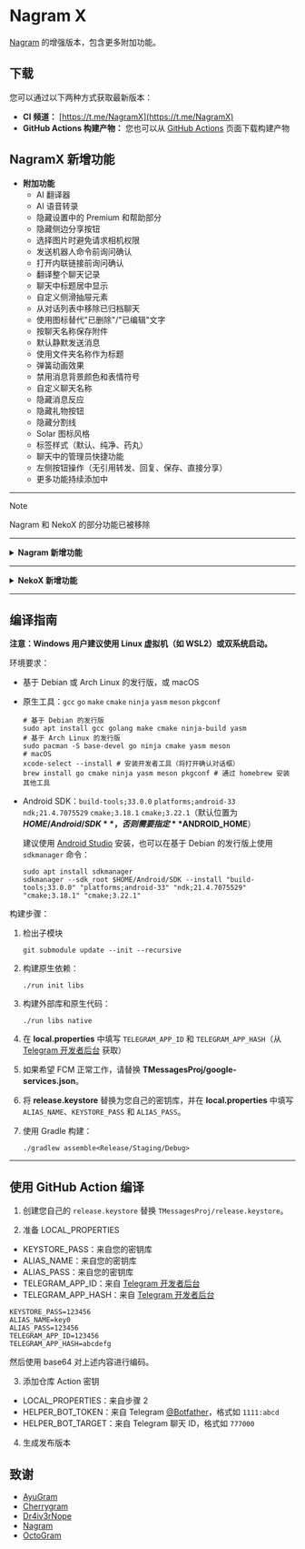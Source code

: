 # Nagram X

[Nagram](https://github.com/NextAlone/Nagram) 的增强版本，包含更多附加功能。

## 下载

您可以通过以下两种方式获取最新版本：

*   **CI 频道：** [https://t.me/NagramX](https://t.me/NagramX)
*   **GitHub Actions 构建产物：** 您也可以从 [GitHub Actions](https://github.com/risin42/NagramX/actions/workflows/staging.yml) 页面下载构建产物

## NagramX 新增功能
- **附加功能**
  - AI 翻译器
  - AI 语音转录
  - 隐藏设置中的 Premium 和帮助部分
  - 隐藏侧边分享按钮
  - 选择图片时避免请求相机权限
  - 发送机器人命令前询问确认
  - 打开内联链接前询问确认
  - 翻译整个聊天记录
  - 聊天中标题居中显示
  - 自定义侧滑抽屉元素
  - 从对话列表中移除已归档聊天
  - 使用图标替代"已删除"/"已编辑"文字
  - 按聊天名称保存附件
  - 默认静默发送消息
  - 使用文件夹名称作为标题
  - 弹簧动画效果
  - 禁用消息背景颜色和表情符号
  - 自定义聊天名称
  - 隐藏消息反应
  - 隐藏礼物按钮
  - 隐藏分割线
  - Solar 图标风格
  - 标签样式（默认、纯净、药丸）
  - 聊天中的管理员快捷功能
  - 左侧按钮操作（无引用转发、回复、保存、直接分享）
  - 更多功能持续添加中

----
> [!NOTE]
> Nagram 和 NekoX 的部分功能已被移除

----
<details> 
<summary><strong>Nagram 新增功能</strong></summary>

1. 精美图标（感谢 MaitungTM）
2. 合并消息
3. 可编辑文本样式
4. 强制复制
5. 反转回复
6. 长按菜单中的快速回复（感谢 @blxueya）
7. 撤销和重做
8. 可滚动聊天预览（感谢 TeleTux）
9. 噪音抑制和语音增强
</details>

----
<details>
<summary><strong>NekoX 新增功能</strong></summary>

- Nekogram 的大部分功能
- 无限制登录账户
- **代理**
  - 内置 VMess、Shadowsocks、SSR、Trojan-GFW 代理支持（不再维护）
  - 内置公共代理（通过 Cloudflare CDN 的 WebSocket 中继）
  - 代理订阅支持
  - IPv6 MTProxy 支持
  - 能够解析所有代理订阅格式：SIP008、ssr、v2rayN、vmess1、iOS 应用格式、clash 配置等
  - 代理导入导出、备注、测速、排序、删除不可用节点等
  - 扫描二维码（任何链接，可添加代理）
  - 消息中的（vmess / vmess1 / ss / ssr / trojan）代理链接可直接点击
  - 允许在启用 VPN 时自动禁用代理
  - 代理自动切换器
  - 非当前账户不提示"代理不可用"
- **贴纸**
  - 自定义贴纸
  - 无需贴纸包即可添加贴纸
  - 贴纸集列表备份/恢复/分享
- **国际化**
  - OpenCC 中文转换
  - 完整的即时预览翻译支持
  - 输入框和消息中选中文本的翻译支持
  - Google Cloud Translate / Yandex.Translate 支持
  - 强制加载英文表情符号关键词
  - 波斯历支持
- **附加选项**
  - 禁用振动选项
  - 对话排序可选"未读优先提醒"等
  - 跳过"五秒内撤回"选项
  - 转发时不首先发送评论选项
  - 使用 nekox 聊天输入菜单：用包含链接预览开关的菜单替换录音按钮（默认启用）
  - 默认禁用链接预览选项：防止服务器知道链接通过 Telegram 分享
  - 忽略仅限 Android 的内容限制选项（Play Store 版本除外）
  - 自定义缓存目录（支持外部存储）
  - 自定义服务器（官方、测试数据中心）
  - 阻止他人与您开始私密聊天选项
  - 禁用热门话题选项
- **附加操作**
  - 允许点击个人资料中的链接
  - 删除群组中的所有消息
  - 解除所有用户屏蔽支持
  - 通过二维码登录
  - 直接扫描并确认登录二维码
  - 允许清除应用数据
  - 代理、群组、频道、贴纸包可分享为二维码
  - 长按 @用户 选项时添加"@Name"
  - 允许创建不邀请任何人的群组
  - 允许将群组升级为超级群组
  - 使用标签菜单将对话标记为已读
  - 为私聊和私人群组启用自动删除定时器选项
  - 支持将多个选中消息保存到收藏夹
  - 支持取消固定多个选中消息
  - 消息查看统计选项
- **优化**
  - 下载文件时保持原始文件名
  - 没有头像时查看所属数据中心
  - 增强通知服务，可选无 Google 服务版本
  - 改进会话对话框
  - 改进链接长按菜单
  - 改进隐藏被屏蔽用户消息功能
  - 打开聊天后不处理清理草稿事件
- **其他**
  - OpenKeychain 客户端（签名/验证/解密/导入）
  - 文本替换器
- **用户界面**
  - Telegram X 风格的取消固定消息菜单
  - 内置 Material Design 主题 / Telegram X 风格图标
- 更多功能持续添加中 :)
</details>

----
## 编译指南

**注意：Windows 用户建议使用 Linux 虚拟机（如 WSL2）或双系统启动。**

环境要求：

- 基于 Debian 或 Arch Linux 的发行版，或 macOS

- 原生工具：`gcc` `go` `make` `cmake` `ninja` `yasm` `meson` `pkgconf`

  ```shell
  # 基于 Debian 的发行版
  sudo apt install gcc golang make cmake ninja-build yasm
  # 基于 Arch Linux 的发行版
  sudo pacman -S base-devel go ninja cmake yasm meson
  # macOS
  xcode-select --install # 安装开发者工具（将打开确认对话框）
  brew install go cmake ninja yasm meson pkgconf # 通过 homebrew 安装其他工具
  ```
- Android SDK：`build-tools;33.0.0` `platforms;android-33` `ndk;21.4.7075529` `cmake;3.18.1` `cmake;3.22.1`（默认位置为 **$HOME/Android/SDK**，否则需要指定 **$ANDROID_HOME**）

  建议使用 [Android Studio](https://developer.android.com/studio) 安装，也可以在基于 Debian 的发行版上使用 `sdkmanager` 命令：

  ```shell
  sudo apt install sdkmanager
  sdkmanager --sdk_root $HOME/Android/SDK --install "build-tools;33.0.0" "platforms;android-33" "ndk;21.4.7075529" "cmake;3.18.1" "cmake;3.22.1"
  ```

构建步骤：

1. 检出子模块

   ```shell
   git submodule update --init --recursive
   ```

2. 构建原生依赖：
   ```shell
   ./run init libs
   ```

3. 构建外部库和原生代码：
   ```shell
   ./run libs native
   ```

4. 在 **local.properties** 中填写 `TELEGRAM_APP_ID` 和 `TELEGRAM_APP_HASH`（从 [Telegram 开发者后台](https://my.telegram.org/auth) 获取）

5. 如果希望 FCM 正常工作，请替换 **TMessagesProj/google-services.json**。

6. 将 **release.keystore** 替换为您自己的密钥库，并在 **local.properties** 中填写 `ALIAS_NAME`、`KEYSTORE_PASS` 和 `ALIAS_PASS`。

7. 使用 Gradle 构建：

   ```shell
   ./gradlew assemble<Release/Staging/Debug>
   ```

----

## 使用 GitHub Action 编译

1. 创建您自己的 `release.keystore` 替换 `TMessagesProj/release.keystore`。

2. 准备 LOCAL_PROPERTIES

- KEYSTORE_PASS：来自您的密钥库
- ALIAS_NAME：来自您的密钥库
- ALIAS_PASS：来自您的密钥库
- TELEGRAM_APP_ID：来自 [Telegram 开发者后台](https://my.telegram.org/auth)
- TELEGRAM_APP_HASH：来自 [Telegram 开发者后台](https://my.telegram.org/auth)

```env
KEYSTORE_PASS=123456
ALIAS_NAME=key0
ALIAS_PASS=123456
TELEGRAM_APP_ID=123456
TELEGRAM_APP_HASH=abcdefg
```

然后使用 base64 对上述内容进行编码。

3. 添加仓库 Action 密钥

- LOCAL_PROPERTIES：来自步骤 2
- HELPER_BOT_TOKEN：来自 Telegram [@Botfather](https://t.me/Botfather)，格式如 `1111:abcd`
- HELPER_BOT_TARGET：来自 Telegram 聊天 ID，格式如 `777000`

4. 生成发布版本

## 致谢

- [AyuGram](https://github.com/AyuGram/AyuGram4A)
- [Cherrygram](https://github.com/arsLan4k1390/Cherrygram)
- [Dr4iv3rNope](https://github.com/Dr4iv3rNope/NotSoAndroidAyuGram)
- [Nagram](https://github.com/NextAlone/Nagram)
- [OctoGram](https://github.com/OctoGramApp/OctoGram)
